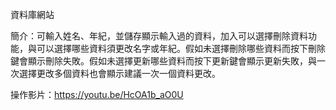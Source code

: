 資料庫網站

簡介：可輸入姓名、年紀，並儲存顯示輸入過的資料，加入可以選擇刪除資料功能，與可以選擇哪些資料須更改名字或年紀。假如未選擇刪除哪些資料而按下刪除鍵會顯示刪除失敗。假如未選擇更新哪些資料而按下更新鍵會顯示更新失敗，與一次選擇更改多個資料也會顯示建議一次一個資料更改。

操作影片：https://youtu.be/HcOA1b_aO0U
